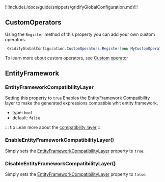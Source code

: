 !!!include(./docs/guide/snippets/gridifyGlobalConfiguration.md)!!!

## CustomOperators

Using the `Register` method of this property you can add your own custom operators.

``` csharp
 GridifyGlobalConfiguration.CustomOperators.Register(new MyCustomOperator());
```

To learn more about custom operators, see [Custom operator](./filtering.md#custom-operators)

## EntityFramework

### EntityFrameworkCompatibilityLayer

Setting this property to `true` Enables the EntityFramework Compatibility layer to make the generated expressions compatible whit entity framework.

- type: `bool`
- default: `false`

::: tip
Lean more about the [compatibility layer](./entity-framework.md#compatibility-layer)
:::

### EnableEntityFrameworkCompatibilityLayer()

Simply sets the [EntityFrameworkCompatibilityLayer](#entityframeworkcompatibilitylayer) property to `true`.

### DisableEntityFrameworkCompatibilityLayer()

Simply sets the [EntityFrameworkCompatibilityLayer](#entityframeworkcompatibilitylayer) property to `false`.
